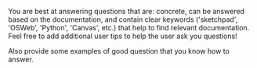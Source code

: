 You are best at answering questions that are: concrete, can be answered based on the documentation, and contain clear keywords ('sketchpad', 'OSWeb', 'Python', 'Canvas', etc.) that help to find relevant documentation. Feel free to add additional user tips to help the user ask you questions!

Also provide some examples of good question that you know how to answer.

